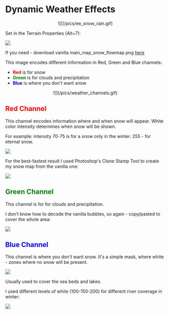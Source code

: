 # Dynamic Weather Effects

<center>
![](/pics/ee_snow_rain.gif)
</center>


Set in the Terrain Properties (Alt+7):

![](/pics/2402201751.png)


If you need - download vanilla main_map_snow_flowmap.png [here](/pics/main_map_snow_flowmap.png)

This image encodes different information in Red, Green and Blue channels:

- <span style="color:red">**Red**</span> is for snow
- <span style="color:green">**Green**</span> is for clouds and precipitation
- <span style="color:blue">**Blue**</span> is where you don't want snow

<center>
![](/pics/weather_channels.gif)
</center>

## <span style="color:red">**Red Channel**</span>

This channel encodes information where and when snow will appear. White color intensity determines when snow will be shown.

For example: intensity 70-75 is for a snow only in the winter. 255 - for eternal snow.

![](/pics/2402201805.png)

For the best-fastest result I used Photoshop's Clone Stamp Tool to create my snow map from the vanilla one:

![](/pics/2402201809.png)



## <span style="color:green">**Green Channel**</span>

This channel is for for clouds and precipitation.

I don't know how to decode the vanilla bubbles, so again - copy/pasted to cover the whole area:

![](/pics/2402201813.png)


## <span style="color:blue">**Blue Channel**</span>


This channel is where you don't want snow. It's a simple mask, where white - zones where no snow will be present.

![](/pics/2402202201.png)

Usually used to cover the sea beds and lakes.

I used different levels of white (100-150-200) for different river coverage in winter:

![](/pics/2402201822.png)
